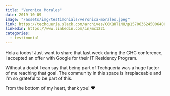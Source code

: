 ```yaml
---
title: "Veronica Morales"
date: 2019-10-09
image: "/assets/img/testimonials/veronica-morales.jpeg"
link: https://techqueria.slack.com/archives/C0KQUT1NU/p1570636245006400
linkedin: https://www.linkedin.com/in/mc1221
categories:
  - testimonial
---
```


Hola a todos! Just want to share that last week during the GHC conference, I  accepted an offer with Google for their IT Residency Program.

Without a doubt I can say that being part of Techqueria was a huge factor of me reaching that goal. The community in this space is irreplaceable and I'm so grateful to be part of this.

From the bottom of my heart, thank you! ❤️

